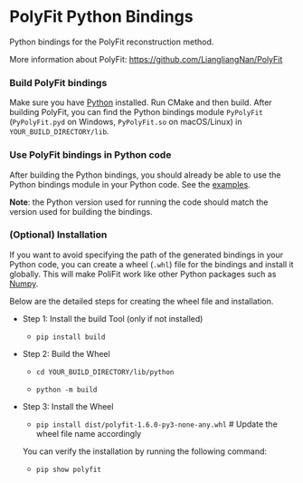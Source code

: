 # PolyFit Python Bindings

Python bindings for the PolyFit reconstruction method.

More information about PolyFit:
https://github.com/LiangliangNan/PolyFit

### Build PolyFit bindings

Make sure you have [Python](https://www.python.org/downloads/) installed.
Run CMake and then build. After building PolyFit, you
can find the Python bindings module `PyPolyFit` (`PyPolyFit.pyd` on Windows, `PyPolyFit.so` on macOS/Linux) in
`YOUR_BUILD_DIRECTORY/lib`.

### Use PolyFit bindings in Python code

After building the Python bindings, you should already be able to use the Python bindings module in your Python code.
See the [examples](./Examples).

**Note**: the Python version used for running the code should match the version used for building the bindings.


### (Optional) Installation

If you want to avoid specifying the path of the generated bindings in your Python code, you can create a wheel (`.whl`)
file for the bindings and install it globally. This will make PoliFit work like other Python packages such as [Numpy](https://numpy.org/).

Below are the detailed steps for creating the wheel file and installation.

- Step 1: Install the build Tool (only if not installed)

    - `pip install build`

- Step 2: Build the Wheel

    - `cd YOUR_BUILD_DIRECTORY/lib/python`

    - `python -m build`

- Step 3: Install the Wheel

    - `pip install dist/polyfit-1.6.0-py3-none-any.whl` # Update the wheel file name accordingly

  You can verify the installation by running the following command:

    - `pip show polyfit`
